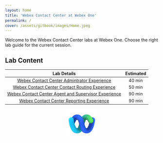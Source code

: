 ```yaml
---
layout: home
title: 'Webex Contact Center at Webex One'
permalink: /
cover: /assets/gitbook/images/Home.jpeg
---
```


Welcome to the Webex Contact Center labs at Webex One.
Choose the right lab guide for the current session.

## Lab Content

|                                        Lab Details                                        | Estimated |
| :---------------------------------------------------------------------------------------: | :-------: |
|         [Webex Contact Center Admintrator Experience ](/pages/Admin_Experience/)          |  40 min   |
|         [Webex Contact Center Contact Routing Experience](/pages/IVRexperience/)          |  50 min   |
| [Webex Contact Center Agent and Supervisor Experience](/pages/AgentSupervisorExperience/) |  90 min   |
|         [Webex Contact Center Reporting Experience](/pages/ReportingExperience/)          |  90 min   |

<center><img src="/assets/gitbook/images/webex.png" width="100"></center>
